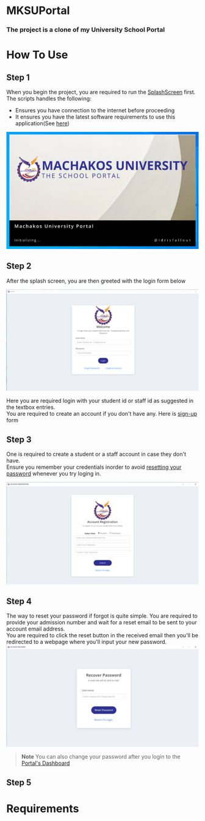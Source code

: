 # MKSUPortal
### The project is a clone of my University School Portal

# How To Use
## Step 1
When you begin the project, you are required to run the [SplashScreen][splash-screen] first.<br>
The scripts handles the following:
- Ensures you have connection to the internet before proceeding
- It ensures you have the latest software requirements to use this application(See [here](#requirements))

![SPLASH...](screenshots/splash.png?raw=true "Optional Title")

## Step 2
After the splash screen, you are then greeted with the login form below

![LOGIN...](screenshots/login.png?raw=true "Optional Title")

Here you are required login with your student id or staff id as suggested in the textbox entries.<br>
You are required to create an account if you don't have any.
Here is [sign-up](#step-3) form

## Step 3
One is required to create a student or a staff account in case they don't have.<br>
Ensure you remember your credentials inorder to avoid [resetting your password](#step-4) whenever you try loging in.

![SIGN-UP...](screenshots/sign-up.png?raw=true "Optional Title")

## Step 4
The way to reset your password if forgot is quite simple. You are required to provide your admission number and wait for a reset email to be sent to your account email address.<br>
You are required to click the reset button in the received email then you'll be redirected to a webpage where you'll input your new password.<br>
![RESET...](screenshots/reset.png?raw=true "Optional Title")
> **Note** 
> You can also change your password after you login to the [Portal's Dashboard](#step-5)

## Step 5



# Requirements

[splash-screen]: splash_screen.py

